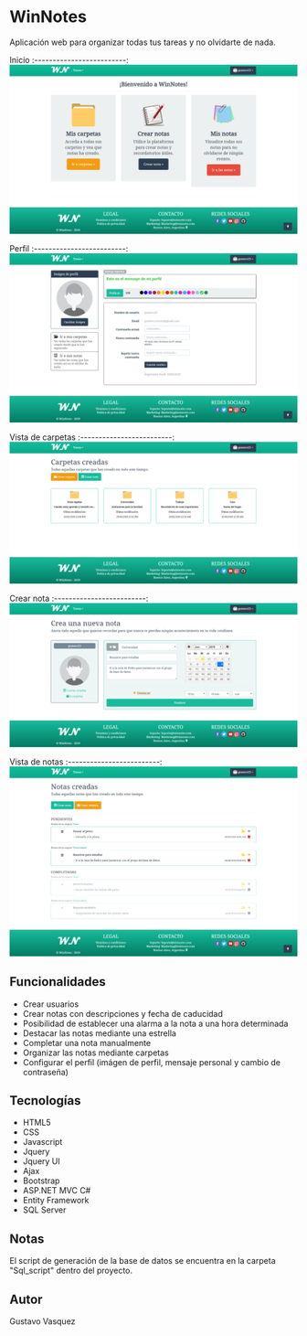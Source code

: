 # WinNotes
Aplicación web para organizar todas tus tareas y no olvidarte de nada.

Inicio
:-------------------------:
![WinNotes-Home](ProbandoTodo/ProbandoTodo/Content/Images/previews/1-inicio.png)

Perfil
:-------------------------:
![WinNotes-Profile](ProbandoTodo/ProbandoTodo/Content/Images/previews/2-perfil.png)

Vista de carpetas
:-------------------------:
![WinNotes-Folders](ProbandoTodo/ProbandoTodo/Content/Images/previews/3-carpetas.png)

Crear nota
:-------------------------:
![WinNotes-Notes](ProbandoTodo/ProbandoTodo/Content/Images/previews/4-crear_nota.png)

Vista de notas
:-------------------------:
![WinNotes-Notes](ProbandoTodo/ProbandoTodo/Content/Images/previews/5-notas.png)

## Funcionalidades
<ul>
  <li>Crear usuarios</li>
  <li>Crear notas con descripciones y fecha de caducidad</li>
  <li>Posibilidad de establecer una alarma a la nota a una hora determinada</li>
  <li>Destacar las notas mediante una estrella</li>
  <li>Completar una nota manualmente</li>
  <li>Organizar las notas mediante carpetas</li>
  <li>Configurar el perfil (imágen de perfil, mensaje personal y cambio de contraseña)</li>
</ul>

## Tecnologías
<ul>
  <li>HTML5</li>
  <li>CSS</li>
  <li>Javascript</li>
  <li>Jquery</li>
  <li>Jquery UI</li>
  <li>Ajax</li>
  <li>Bootstrap</li>
  <li>ASP.NET MVC C#</li>
  <li>Entity Framework</li>
  <li>SQL Server</li>
</ul>

## Notas
El script de generación de la base de datos se encuentra en la carpeta "Sql_script" dentro del proyecto.

## Autor
Gustavo Vasquez
